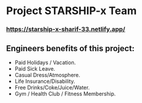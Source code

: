 # Project STARSHIP-x Team

### https://starship-x-sharif-33.netlify.app/

## Engineers benefits of this project:
- Paid Holidays / Vacation.
- Paid Sick Leave.
- Casual Dress/Atmosphere.
- Life Insurance/Disability.
- Free Drinks/Coke/Juice/Water.
- Gym / Health Club / Fitness Membership.
